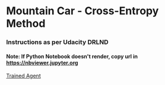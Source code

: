 # Mountain Car - Cross-Entropy Method

### Instructions as per Udacity DRLND

#### Note: If Python Notebook doesn't render, copy url in https://nbviewer.jupyter.org


[Trained Agent](https://github.com/naneja/MountainCar-CE/blob/master/vid/openaigym.video.0.23738.video000000.gif)
